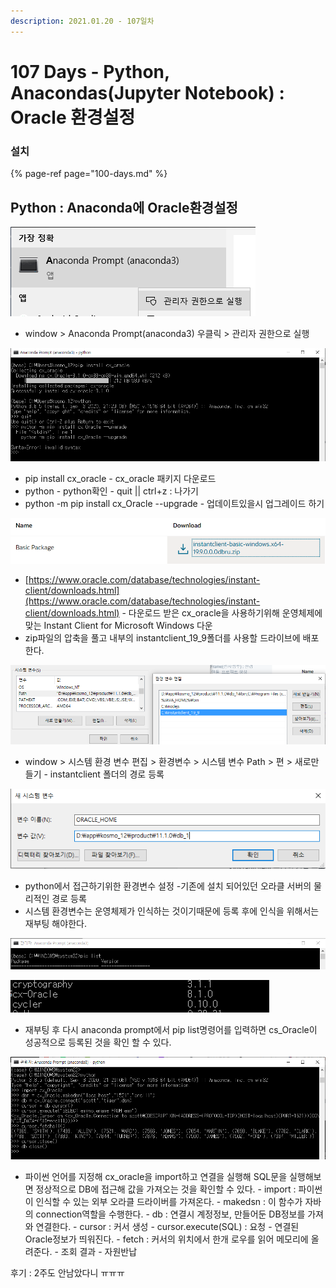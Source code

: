 ```yaml
---
description: 2021.01.20 - 107일차
---
```


# 107 Days - Python, Anacondas\(Jupyter Notebook\) : Oracle 환경설정

### 설치

{% page-ref page="100-days.md" %}

## Python : Anaconda에 Oracle환경설정

![](../../.gitbook/assets/1%20%28111%29.png)



* window &gt; Anaconda Prompt\(anaconda3\) 우클릭 &gt; 관리자 권한으로 실행

![](../../.gitbook/assets/2%20%2886%29.png)

* pip install cx\_oracle  _-_ cx\_oracle 패키지 다운로드
* python - python확인 - quit \|\| ctrl+z : 나가기
* python -m pip install cx\_Oracle  --upgrade - 업데이트있을시 업그레이드 하기

![](../../.gitbook/assets/3%20%2863%29.png)

* [https://www.oracle.com/database/technologies/instant-client/downloads.html](https://www.oracle.com/database/technologies/instant-client/downloads.html) - 다운로드 받은 cx\_oracle을 사용하기위해 운영체제에 맞는 Instant Client for Microsoft Windows 다운
* zip파일의 압축을 풀고 내부의 instantclient\_19\_9폴더를 사용할 드라이브에 배포한다.

![](../../.gitbook/assets/4%20%2844%29.png)

* window &gt; 시스템 환경 변수 편집 &gt; 환경변수 &gt; 시스템 변수 Path &gt; 편 &gt; 새로만들기 - instantclient 폴더의 경로 등록

![](../../.gitbook/assets/5%20%2831%29.png)

* python에서 접근하기위한 환경변수 설정 -기존에 설치 되어있던 오라클 서버의 물리적인 경로 등록
* 시스템 환경변수는 운영체제가 인식하는 것이기때문에 등록 후에 인식을 위해서는 재부팅 해야한다.

![](../../.gitbook/assets/1%20%28112%29.png)

![](../../.gitbook/assets/2%20%2887%29.png)

* 재부팅 후 다시 anaconda prompt에서 pip list명령어를 입력하면 cs\_Oracle이 성공적으로 등록된 것을 확인 할 수 있다.

![](../../.gitbook/assets/3%20%2862%29.png)

* 파이썬 언어를 지정해 cx\_oracle을 import하고 연결을 실행해 SQL문을 실행해보면 정상적으로 DB에 접근해 값을 가져오는 것을 확인할 수 있다. - import : 파이썬이 인식할 수 있는 외부 오라클 드라이버를 가져온다. - makedsn : 이 함수가 자바의 connection역할을 수행한다. - db : 연결시 계정정보, 만들어둔 DB정보를 가져와 연결한다. - cursor : 커서 생성 - cursor.execute\(SQL\) : 요청 - 연결된 Oracle정보가 띄워진다. - fetch : 커서의 위치에서 한개 로우를 읽어 메모리에 올려준다. - 조회 결과 - 자원반납

후기 : 2주도 안남았다니 ㅠㅠㅠ

